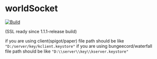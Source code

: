 # worldSocket
[![Build](https://jitpack.io/v/mc-serverworld/worldSocket.svg)](https://jitpack.io/#mc-serverworld/worldSocket)

(SSL ready since 1.1.1-release build)

if you are using client(spigot/paper)
file path should be like `"D:/server/key/kclient.keystore"`
if you are using bungeecord/waterfall
file path should be like `"D:\\server\\key\\kserver.keystore"`
